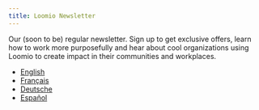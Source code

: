 ```yaml
---
title: Loomio Newsletter
---
```


Our (soon to be) regular newsletter. Sign up to get exclusive offers, learn how to work more purposefully and hear about cool organizations using Loomio to create  impact in their communities and workplaces.

- [English](https://newsletter.loomio.org/subscription/V1Cbxj0yI)
- [Français](https://newsletter.loomio.org/subscription/M8gndzdVr)
- [Deutsche](https://newsletter.loomio.org/subscription/NqVHeHX4n)
- [Español](https://newsletter.loomio.org/subscription/fLaTckjdR)
